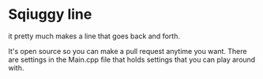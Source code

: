 # Sqiuggy line

it pretty much makes a line that goes back and forth.

It's open source so you can make a pull request anytime you want. There are settings in the Main.cpp file that holds settings that you can play around with.